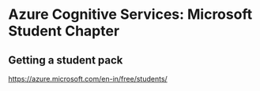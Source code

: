 # Azure Cognitive Services: Microsoft Student Chapter

## Getting a student pack
<a href="https://azure.microsoft.com/en-in/free/students/" target=__blank>https://azure.microsoft.com/en-in/free/students/</a>